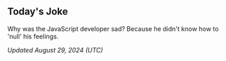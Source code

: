 ## Today's Joke
Why was the JavaScript developer sad? Because he didn't know how to 'null' his feelings.

*Updated August 29, 2024 (UTC)*
